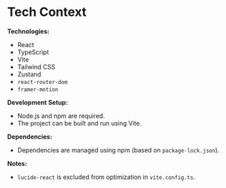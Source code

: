 # Tech Context

**Technologies:**
- React
- TypeScript
- Vite
- Tailwind CSS
- Zustand
- `react-router-dom`
- `framer-motion`

**Development Setup:**
- Node.js and npm are required.
- The project can be built and run using Vite.

**Dependencies:**
- Dependencies are managed using npm (based on `package-lock.json`).

**Notes:**
- `lucide-react` is excluded from optimization in `vite.config.ts`.

